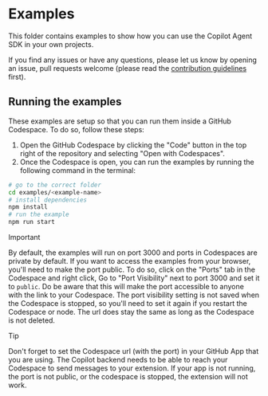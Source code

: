 # Examples

This folder contains examples to show how you can use the Copilot Agent SDK in your own projects.

If you find any issues or have any questions, please let us know by opening an issue, pull requests welcome (please read the [contribution guidelines](../CONTRIBUTING.md) first).

## Running the examples

These examples are setup so that you can run them inside a GitHub Codespace. To do so, follow these steps:

1. Open the GitHub Codespace by clicking the "Code" button in the top right of the repository and selecting "Open with Codespaces".
2. Once the Codespace is open, you can run the examples by running the following command in the terminal:

```sh
# go to the correct folder
cd examples/<example-name>
# install dependencies
npm install
# run the example
npm run start
```

> [!IMPORTANT]  
> By default, the examples will run on port 3000 and ports in Codespaces are private by default. If you want to access the examples from your browser, you'll need to make the port public. To do so, click on the "Ports" tab in the Codespace and right click, Go to "Port Visibility" next to port 3000 and set it to `public`. Do be aware that this will make the port accessible to anyone with the link to your Codespace. The port visibility setting is not saved when the Codespace is stopped, so you'll need to set it again if you restart the Codespace or node. The url does stay the same as long as the Codespace is not deleted.

> [!TIP]  
> Don't forget to set the Codespace url (with the port) in your GitHub App that you are using. The Copilot backend needs to be able to reach your Codespace to send messages to your extension. If your app is not running, the port is not public, or the codespace is stopped, the extension will not work.
